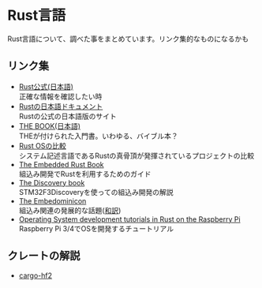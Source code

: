 # Rust言語

Rust言語について、調べた事をまとめています。リンク集的なものになるかも

## リンク集

* [Rust公式(日本語)](https://www.rust-lang.org/)  
  正確な情報を確認したい時
* [Rustの日本語ドキュメント](https://doc.rust-jp.rs/)  
  Rustの公式の日本語版のサイト
* [THE BOOK(日本語)](https://doc.rust-jp.rs/book-ja/)  
  THEが付けられた入門書。いわゆる、バイブル本？
* [Rust OSの比較](https://github.com/flosse/rust-os-comparison)  
  システム記述言語であるRustの真骨頂が発揮されているプロジェクトの比較
* [The Embedded Rust Book](https://docs.rust-embedded.org/book/)  
  組込み開発でRustを利用するためのガイド
* [The Discovery book](https://docs.rust-embedded.org/discovery/)  
  STM32F3Discoveryを使っての組込み開発の解説
* [The Embedominicon](https://docs.rust-embedded.org/embedonomicon/)  
  組込み関連の発展的な話題([和訳](https://tomoyuki-nakabayashi.github.io/embedonomicon/))
* [Operating System development tutorials in Rust on the Raspberry Pi](https://github.com/rust-embedded/rust-raspberrypi-OS-tutorials)  
  Raspberry Pi 3/4でOSを開発するチュートリアル

## クレートの解説

* [cargo-hf2](cargo-hf2.md)
